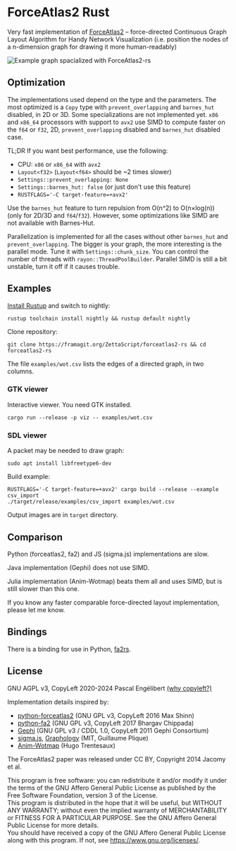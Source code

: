 # ForceAtlas2 Rust

Very fast implementation of [ForceAtlas2](https://www.ncbi.nlm.nih.gov/pmc/articles/PMC4051631/) &#8211; force-directed Continuous Graph Layout Algorithm for Handy Network Visualization (i.e. position the nodes of a n-dimension graph for drawing it more human-readably)

![Example graph spacialized with ForceAtlas2-rs](https://txmn.tk/img/wot-fa2rs.png)

## Optimization

The implementations used depend on the type and the parameters. The most optimized is a `Copy` type with `prevent_overlapping` and `barnes_hut` disabled, in 2D or 3D. Some specializations are not implemented yet. `x86` and `x86_64` processors with support to `avx2` use SIMD to compute faster on the `f64` or `f32`, 2D, `prevent_overlapping` disabled and `barnes_hut` disabled case.

TL;DR If you want best performance, use the following:
* CPU: `x86` or `x86_64` with `avx2`
* `Layout<f32>` (`Layout<f64>` should be ~2 times slower)
* `Settings::prevent_overlapping: None`
* `Settings::barnes_hut: false` (or just don't use this feature)
* `RUSTFLAGS='-C target-feature=+avx2'`

Use the `barnes_hut` feature to turn repulsion from O(n^2) to O(n×log(n)) (only for 2D/3D and `f64`/`f32`). However, some optimizations like SIMD are not available with Barnes-Hut.

Parallelization is implemented for all the cases without other `barnes_hut` and `prevent_overlapping`. The bigger is your graph, the more interesting is the parallel mode. Tune it with `Settings::chunk_size`. You can control the number of threads with `rayon::ThreadPoolBuilder`. Parallel SIMD is still a bit unstable, turn it off if it causes trouble.

## Examples

[Install Rustup](https://rustup.rs/) and switch to nightly:

    rustup toolchain install nightly && rustup default nightly

Clone repository:

    git clone https://framagit.org/ZettaScript/forceatlas2-rs && cd forceatlas2-rs

The file `examples/wot.csv` lists the edges of a directed graph, in two columns.

### GTK viewer

Interactive viewer. You need GTK installed.

    cargo run --release -p viz -- examples/wot.csv

### SDL viewer

A packet may be needed to draw graph:

    sudo apt install libfreetype6-dev

Build example:

    RUSTFLAGS='-C target-feature=+avx2' cargo build --release --example csv_import
    ./target/release/examples/csv_import examples/wot.csv

Output images are in `target` directory.

## Comparison

Python (forceatlas2, fa2) and JS (sigma.js) implementations are slow.

Java implementation (Gephi) does not use SIMD.

Julia implementation (Anim-Wotmap) beats them all and uses SIMD, but is still slower than this one.

If you know any faster comparable force-directed layout implementation, please let me know.

## Bindings

There is a binding for use in Python, [fa2rs](https://framagit.org/ZettaScript/fa2rs-py).

## License

GNU AGPL v3, CopyLeft 2020-2024 Pascal Engélibert [(why copyleft?)](https://txmn.tk/blog/why-copyleft/)

Implementation details inspired by:
* [python-forceatlas2](https://code.launchpad.net/forceatlas2-python) (GNU GPL v3, CopyLeft 2016 Max Shinn)
* [python-fa2](https://github.com/bhargavchippada/forceatlas2) (GNU GPL v3, CopyLeft 2017 Bhargav Chippada)
* [Gephi](https://github.com/gephi/gephi/tree/master/modules/LayoutPlugin/src/main/java/org/gephi/layout/plugin/forceAtlas2) (GNU GPL v3 / CDDL 1.0, CopyLeft 2011 Gephi Consortium)
* [sigma.js](https://github.com/jacomyal/sigma.js/tree/master/plugins/sigma.layout.forceAtlas2), [Graphology](https://github.com/graphology/graphology-layout-forceatlas2/blob/master/iterate.js) (MIT, Guillaume Plique)
* [Anim-Wotmap](https://git.42l.fr/HugoTrentesaux/animwotmap) (Hugo Trentesaux)

The ForceAtlas2 paper was released under CC BY, Copyright 2014 Jacomy et al.

This program is free software: you can redistribute it and/or modify it under the terms of the GNU Affero General Public License as published by the Free Software Foundation, version 3 of the License.  
This program is distributed in the hope that it will be useful, but WITHOUT ANY WARRANTY; without even the implied warranty of MERCHANTABILITY or FITNESS FOR A PARTICULAR PURPOSE. See the GNU Affero General Public License for more details.  
You should have received a copy of the GNU Affero General Public License along with this program. If not, see https://www.gnu.org/licenses/.
